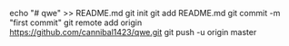 echo "# qwe" >> README.md 
git init 
git add README.md 
git commit -m "first commit" 
git remote add origin https://github.com/cannibal1423/qwe.git
 git push -u origin master
